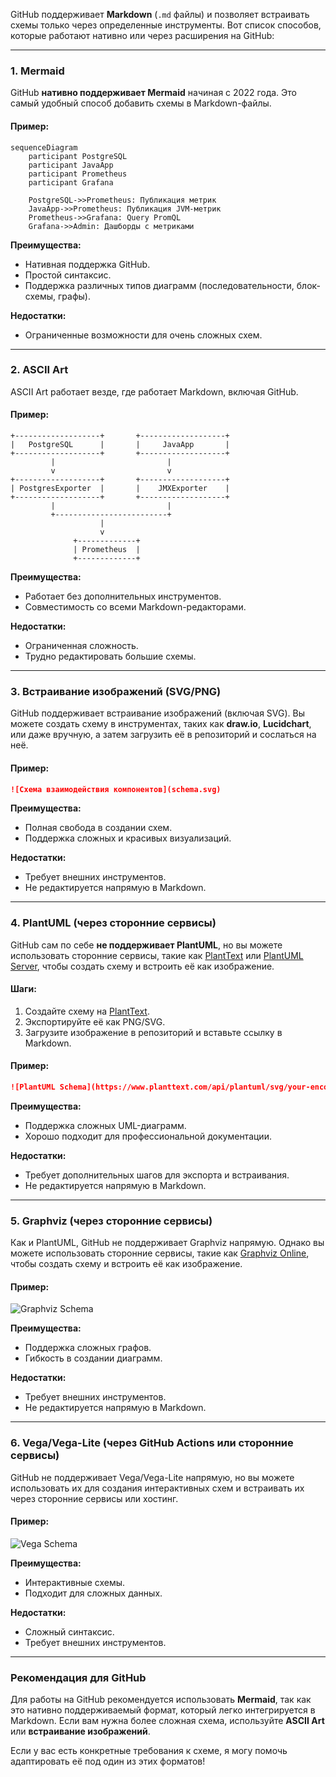 GitHub поддерживает **Markdown** (`.md` файлы) и позволяет встраивать схемы только через определенные инструменты. Вот список способов, которые работают нативно или через расширения на GitHub:

---

### **1. Mermaid**
GitHub **нативно поддерживает Mermaid** начиная с 2022 года. Это самый удобный способ добавить схемы в Markdown-файлы.

#### Пример:

```mermaid
sequenceDiagram
    participant PostgreSQL
    participant JavaApp
    participant Prometheus
    participant Grafana

    PostgreSQL->>Prometheus: Публикация метрик
    JavaApp->>Prometheus: Публикация JVM-метрик
    Prometheus->>Grafana: Query PromQL
    Grafana->>Admin: Дашборды с метриками
```

**Преимущества:**
- Нативная поддержка GitHub.
- Простой синтаксис.
- Поддержка различных типов диаграмм (последовательности, блок-схемы, графы).

**Недостатки:**
- Ограниченные возможности для очень сложных схем.

---

### **2. ASCII Art**
ASCII Art работает везде, где работает Markdown, включая GitHub.

#### Пример:
```plaintext
+-------------------+       +-------------------+
|   PostgreSQL      |       |     JavaApp       |
+-------------------+       +-------------------+
         |                         |
         v                         v
+-------------------+       +-------------------+
| PostgresExporter  |       |    JMXExporter    |
+-------------------+       +-------------------+
         |                         |
         +-------------------------+
                    |
                    v
              +-------------+
              | Prometheus  |
              +-------------+
```

**Преимущества:**
- Работает без дополнительных инструментов.
- Совместимость со всеми Markdown-редакторами.

**Недостатки:**
- Ограниченная сложность.
- Трудно редактировать большие схемы.

---

### **3. Встраивание изображений (SVG/PNG)**
GitHub поддерживает встраивание изображений (включая SVG). Вы можете создать схему в инструментах, таких как **draw.io**, **Lucidchart**, или даже вручную, а затем загрузить её в репозиторий и сослаться на неё.

#### Пример:
```markdown
![Схема взаимодействия компонентов](schema.svg)
```

**Преимущества:**
- Полная свобода в создании схем.
- Поддержка сложных и красивых визуализаций.

**Недостатки:**
- Требует внешних инструментов.
- Не редактируется напрямую в Markdown.

---

### **4. PlantUML (через сторонние сервисы)**
GitHub сам по себе **не поддерживает PlantUML**, но вы можете использовать сторонние сервисы, такие как [PlantText](https://www.planttext.com/) или [PlantUML Server](http://www.plantuml.com/plantuml/), чтобы создать схему и встроить её как изображение.

#### Шаги:
1. Создайте схему на [PlantText](https://www.planttext.com/).
2. Экспортируйте её как PNG/SVG.
3. Загрузите изображение в репозиторий и вставьте ссылку в Markdown.

#### Пример:
```markdown
![PlantUML Schema](https://www.planttext.com/api/plantuml/svg/your-encoded-diagram)
```

**Преимущества:**
- Поддержка сложных UML-диаграмм.
- Хорошо подходит для профессиональной документации.

**Недостатки:**
- Требует дополнительных шагов для экспорта и встраивания.
- Не редактируется напрямую в Markdown.

---

### **5. Graphviz (через сторонние сервисы)**
Как и PlantUML, GitHub не поддерживает Graphviz напрямую. Однако вы можете использовать сторонние сервисы, такие как [Graphviz Online](https://dreampuf.github.io/GraphvizOnline/), чтобы создать схему и встроить её как изображение.

#### Пример:
![Graphviz Schema](https://dreampuf.github.io/GraphvizOnline/rendered-schema.png)


**Преимущества:**
- Поддержка сложных графов.
- Гибкость в создании диаграмм.

**Недостатки:**
- Требует внешних инструментов.
- Не редактируется напрямую в Markdown.

---

### **6. Vega/Vega-Lite (через GitHub Actions или сторонние сервисы)**
GitHub не поддерживает Vega/Vega-Lite напрямую, но вы можете использовать их для создания интерактивных схем и встраивать их через сторонние сервисы или хостинг.

#### Пример:

![Vega Schema](https://vega.github.io/editor/#/url/vega-lite/your-diagram.json)


**Преимущества:**
- Интерактивные схемы.
- Подходит для сложных данных.

**Недостатки:**
- Сложный синтаксис.
- Требует внешних инструментов.

---

### **Рекомендация для GitHub**
Для работы на GitHub рекомендуется использовать **Mermaid**, так как это нативно поддерживаемый формат, который легко интегрируется в Markdown. Если вам нужна более сложная схема, используйте **ASCII Art** или **встраивание изображений**.

Если у вас есть конкретные требования к схеме, я могу помочь адаптировать её под один из этих форматов!
